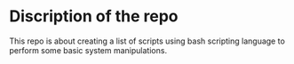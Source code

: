 # Discription of the repo

This repo is about creating a list of scripts using bash scripting language to perform some basic system manipulations.

